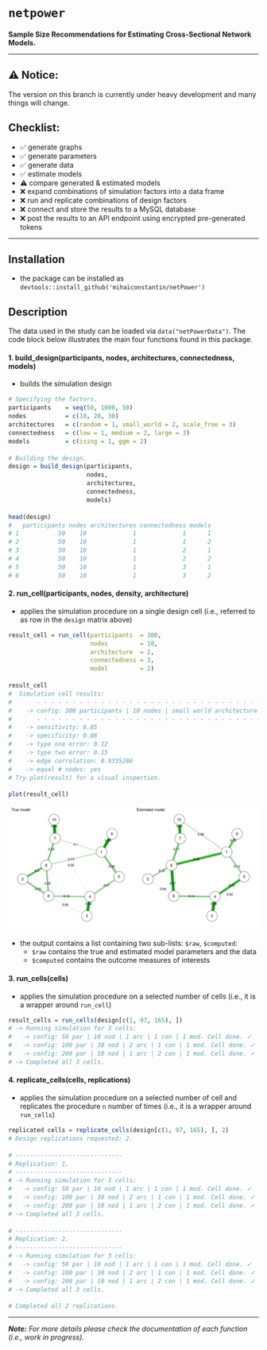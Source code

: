 # **`netpower`**
**Sample Size Recommendations for Estimating Cross-Sectional Network Models.** 

---

## ⚠️ Notice:
The version on this branch is currently under heavy development and many things will change.

## Checklist:
- ✅ generate graphs
- ✅ generate parameters
- ✅ generate data
- ✅ estimate models
- ⚠️ compare generated & estimated models 
- ❌ expand combinations of simulation factors into a data frame
- ❌ run and replicate combinations of design factors
- ❌ connect and store the results to a MySQL database
- ❌ post the results to an API endpoint using encrypted pre-generated tokens

---

## Installation
- the package can be installed as `devtools::install_github('mihaiconstantin/netPower')`


## Description
The data used in the study can be loaded via `data("netPowerData")`.
The code block below illustrates the main four functions found in this package. 


#### 1. build_design(participants, nodes, architectures, connectedness, models)
- builds the simulation design  

```r
# Specifying the factors.
participants    = seq(50, 1000, 50)
nodes           = c(10, 20, 30)
architectures   = c(random = 1, small_world = 2, scale_free = 3)
connectedness   = c(low = 1, medium = 2, large = 3)
models          = c(ising = 1, ggm = 2)

# Building the design.
design = build_design(participants, 
                      nodes, 
                      architectures, 
                      connectedness,
                      models)
             
head(design)
#   participants nodes architectures connectedness models
# 1           50    10             1             1      1
# 2           50    10             1             1      2
# 3           50    10             1             2      1
# 4           50    10             1             2      2
# 5           50    10             1             3      1
# 6           50    10             1             3      2
```


#### 2. run_cell(participants, nodes, density, architecture)
- applies the simulation procedure on a single design cell (i.e., referred to as row in the `design` matrix above)

```r
result_cell = run_cell(participants  = 300,
                       nodes         = 10, 
                       architecture  = 2,
                       connectedness = 3,
                       model         = 2)

result_cell
#  Simulation cell results:  
#       - - - - - - - - - - - - - - - - - - - - - - - - - - - - - - - - - - - - - - - - - - - - - - - - - - 
#    -> config: 300 participants | 10 nodes | small world architecture | 3 connectedness | ggm model. 
#       - - - - - - - - - - - - - - - - - - - - - - - - - - - - - - - - - - - - - - - - - - - - - - - - - - 
#    -> sensitivity: 0.85 
#    -> specificity: 0.88 
#    -> type one error: 0.12 
#    -> type two error: 0.15 
#    -> edge correlation: 0.9335286 
#    -> equal # nodes: yes 
# Try plot(result) for a visual inspection.

plot(result_cell)
```

![Plot for `run_cell` result object.](./examples/images/cell_evaluation_plot.svg)

- the output contains a list containing two sub-lists: `$raw`, `$computed`:
    - `$raw` contains the true and estimated model parameters and the data
    - `$computed` contains the outcome measures of interests


#### 3. run_cells(cells)
- applies the simulation procedure on a selected number of cells (i.e., it is a wrapper around `run_cell`)

```r
result_cells = run_cells(design[c(1, 97, 165), ])
# -> Running simulation for 3 cells:
#   -> config: 50 par | 10 nod | 1 arc | 1 con | 1 mod. Cell done. ✓
#   -> config: 100 par | 30 nod | 2 arc | 1 con | 1 mod. Cell done. ✓
#   -> config: 200 par | 10 nod | 1 arc | 2 con | 1 mod. Cell done. ✓
# -> Completed all 3 cells.
```


#### 4. replicate_cells(cells, replications)
- applies the simulation procedure on a selected number of cell and replicates the procedure `n` number of times (i.e., it is a wrapper around `run_cells`)

```r
replicated cells = replicate_cells(design[c(1, 97, 165), ], 2)
# Design replications requested: 2.

# ------------------------------
# Replication: 1.
# ------------------------------
# -> Running simulation for 3 cells:
#   -> config: 50 par | 10 nod | 1 arc | 1 con | 1 mod. Cell done. ✓
#   -> config: 100 par | 30 nod | 2 arc | 1 con | 1 mod. Cell done. ✓
#   -> config: 200 par | 10 nod | 1 arc | 2 con | 1 mod. Cell done. ✓
# -> Completed all 3 cells.

# ------------------------------
# Replication: 2.
# ------------------------------
# -> Running simulation for 3 cells:
#   -> config: 50 par | 10 nod | 1 arc | 1 con | 1 mod. Cell done. ✓
#   -> config: 100 par | 30 nod | 2 arc | 1 con | 1 mod. Cell done. ✓
#   -> config: 200 par | 10 nod | 1 arc | 2 con | 1 mod. Cell done. ✓
# -> Completed all 3 cells.

# Completed all 2 replications.
```

---

***Note:*** *For more details please check the documentation of each function (i.e., work in progress).*
